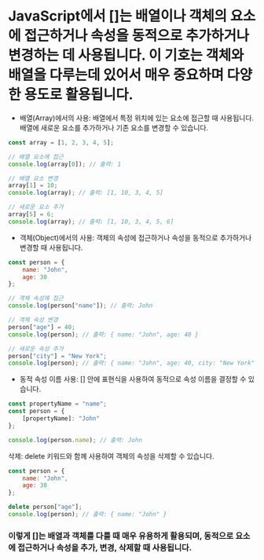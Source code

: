 # JavaScript에서 []는 배열이나 객체의 요소에 접근하거나 속성을 동적으로 추가하거나 변경하는 데 사용됩니다. 이 기호는 객체와 배열을 다루는데 있어서 매우 중요하며 다양한 용도로 활용됩니다.

- 배열(Array)에서의 사용:
배열에서 특정 위치에 있는 요소에 접근할 때 사용됩니다.
배열에 새로운 요소를 추가하거나 기존 요소를 변경할 수 있습니다.
```javascript
const array = [1, 2, 3, 4, 5];

// 배열 요소에 접근
console.log(array[0]); // 출력: 1

// 배열 요소 변경
array[1] = 10;
console.log(array); // 출력: [1, 10, 3, 4, 5]

// 새로운 요소 추가
array[5] = 6;
console.log(array); // 출력: [1, 10, 3, 4, 5, 6]
```

- 객체(Object)에서의 사용:
객체의 속성에 접근하거나 속성을 동적으로 추가하거나 변경할 때 사용됩니다.
```javascript
const person = {
    name: "John",
    age: 30
};

// 객체 속성에 접근
console.log(person["name"]); // 출력: John

// 객체 속성 변경
person["age"] = 40;
console.log(person); // 출력: { name: "John", age: 40 }

// 새로운 속성 추가
person["city"] = "New York";
console.log(person); // 출력: { name: "John", age: 40, city: "New York" }
```

- 동적 속성 이름 사용:
[] 안에 표현식을 사용하여 동적으로 속성 이름을 결정할 수 있습니다.
```javascript
const propertyName = "name";
const person = {
    [propertyName]: "John"
};

console.log(person.name); // 출력: John
```
삭제:
delete 키워드와 함께 사용하여 객체의 속성을 삭제할 수 있습니다.

```javascript
const person = {
    name: "John",
    age: 30
};

delete person["age"];
console.log(person); // 출력: { name: "John" }
```
### 이렇게 []는 배열과 객체를 다룰 때 매우 유용하게 활용되며, 동적으로 요소에 접근하거나 속성을 추가, 변경, 삭제할 때 사용됩니다.
